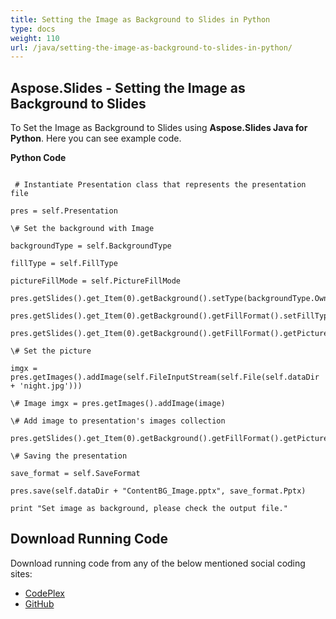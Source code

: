 ```yaml
---
title: Setting the Image as Background to Slides in Python
type: docs
weight: 110
url: /java/setting-the-image-as-background-to-slides-in-python/
---
```


## **Aspose.Slides - Setting the Image as Background to Slides**
To Set the Image as Background to Slides using **Aspose.Slides Java for Python**. Here you can see example code.

**Python Code**

```

 # Instantiate Presentation class that represents the presentation file

pres = self.Presentation

\# Set the background with Image

backgroundType = self.BackgroundType

fillType = self.FillType

pictureFillMode = self.PictureFillMode

pres.getSlides().get_Item(0).getBackground().setType(backgroundType.OwnBackground)

pres.getSlides().get_Item(0).getBackground().getFillFormat().setFillType(fillType.Picture)

pres.getSlides().get_Item(0).getBackground().getFillFormat().getPictureFillFormat().setPictureFillMode(pictureFillMode.Stretch)

\# Set the picture

imgx = pres.getImages().addImage(self.FileInputStream(self.File(self.dataDir + 'night.jpg')))

\# Image imgx = pres.getImages().addImage(image)

\# Add image to presentation's images collection

pres.getSlides().get_Item(0).getBackground().getFillFormat().getPictureFillFormat().getPicture().setImage(imgx)

\# Saving the presentation

save_format = self.SaveFormat

pres.save(self.dataDir + "ContentBG_Image.pptx", save_format.Pptx)

print "Set image as background, please check the output file."

```
## **Download Running Code**
Download running code from any of the below mentioned social coding sites:

- [CodePlex](https://asposeslidesjavapython.codeplex.com/releases/view/620922)
- [GitHub](https://github.com/aspose-slides/Aspose.Slides-for-Java/releases/tag/Aspose.Slides_Java_for_Python-v1.0)
